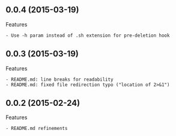 ## 0.0.4 (2015-03-19)

Features

	- Use -h param instead of .sh extension for pre-deletion hook


## 0.0.3 (2015-03-19)

Features

	- README.md: line breaks for readability
	- README.md: fixed file redirection typo ("location of 2>&1")


## 0.0.2 (2015-02-24)

Features

	- README.md refinements

